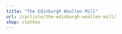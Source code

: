 ```yaml
---
title: "The Edinburgh Woollen Mill"
url: /carlisle/the-edinburgh-woollen-mill/
shop: clothes
---
```

